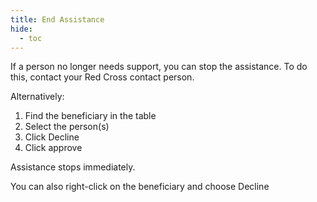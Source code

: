 ```yaml
---
title: End Assistance
hide:
  - toc
---
```


If a person no longer needs support, you can stop the assistance. To do this, contact your Red Cross contact person.

Alternatively:

1. Find the beneficiary in the table
2. Select the person(s)
3. Click Decline
4. Click approve

Assistance stops immediately.

You can also right-click on the beneficiary and choose Decline
